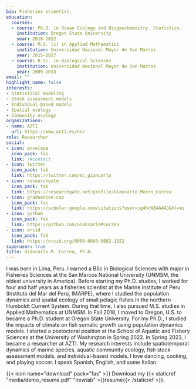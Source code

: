 ```yaml
---
bio: Fisheries scientist. 
education:
  courses:
  - course: Ph.D. in Ocean Ecology and Biogeochemistry. Statistics.
    institution: Oregon State University
    year: 2018-2022
  - course: M.S. (c) in Applied Mathematics
    institution: Universidad Nacional Mayor de San Marcos
    year: 2015-2017
  - course: B.Sc. in Biological Sciences
    institution: Universidad Nacional Mayor de San Marcos
    year: 2009-2013
email: ""
highlight_name: false
interests:
- Statistical modeling
- Stock assessment models
- Individual-based models
- Spatial ecology
- Community ecology
organizations:
- name: AZTI
  url: https://www.azti.es/en/
role: Researcher
social:
- icon: envelope
  icon_pack: fas
  link: /#contact
- icon: twitter
  icon_pack: fab
  link: https://twitter.com/mc_giancarlo
- icon: researchgate
  icon_pack: fab
  link: https://researchgate.net/profile/Giancarlo_Moron_Correa
- icon: graduation-cap
  icon_pack: fas
  link: https://scholar.google.com/citations?user=jg4hcWEAAAAJ&hl=es
- icon: github
  icon_pack: fab
  link: https://github.com/GiancarloMCorrea
- icon: orcid
  icon_pack: fab
  link: https://orcid.org/0000-0003-0682-1152
superuser: true
title: Giancarlo M. Correa, Ph.D.
---
```


I was born in Lima, Peru. I earned a BSc in Biological Sciences with major in Fisheries Sciences at the San Marcos National University (UNMSM, the oldest university in America). Before starting my Ph.D. studies, I worked for four and half years as a fisheries scientist at the Marine Institute of Peru (Instituto del Mar del Perú, IMARPE), where I studied the population dynamics and spatial ecology of small pelagic fishes in the northern Humboldt Current System. During that time, I also pursued M.S. studies in Applied Mathematics at UNMSM. In Fall 2018, I moved to Oregon, U.S. to became a Ph.D. student at Oregon State University. For my Ph.D., I studied the impacts of climate on fish somatic growth using population dynamics models. I started a postoctoral position at the School of Aquatic and Fishery Sciences at the University of Washington in Spring 2022. In Spring 2023, I became a researcher at AZTI. My research interests include spatiotemporal dynamics of marine species, aquatic community ecology, fish stock assessment models, and individual-based models. I love dancing, cooking, and playing soccer. I speak Spanish, English, and some Italian.  

{{< icon name="download" pack="fas" >}} Download my {{< staticref "media/demo_resume.pdf" "newtab" >}}resumé{{< /staticref >}}.
